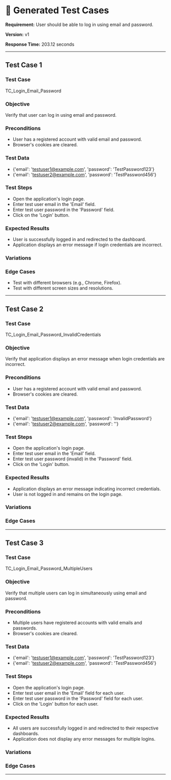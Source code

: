 # 🧪 Generated Test Cases

**Requirement:** User should be able to log in using email and password.

**Version:** v1

**Response Time:** 203.12 seconds

---

## Test Case 1

### Test Case
TC_Login_Email_Password

### Objective
Verify that user can log in using email and password.

### Preconditions
- User has a registered account with valid email and password.
- Browser's cookies are cleared.

### Test Data
- {'email': 'testuser1@example.com', 'password': 'TestPassword123'}
- {'email': 'testuser2@example.com', 'password': 'TestPassword456'}

### Test Steps
- Open the application's login page.
- Enter test user email in the 'Email' field.
- Enter test user password in the 'Password' field.
- Click on the 'Login' button.

### Expected Results
- User is successfully logged in and redirected to the dashboard.
- Application displays an error message if login credentials are incorrect.

### Variations

### Edge Cases
- Test with different browsers (e.g., Chrome, Firefox).
- Test with different screen sizes and resolutions.

---

## Test Case 2

### Test Case
TC_Login_Email_Password_InvalidCredentials

### Objective
Verify that application displays an error message when login credentials are incorrect.

### Preconditions
- User has a registered account with valid email and password.
- Browser's cookies are cleared.

### Test Data
- {'email': 'testuser1@example.com', 'password': 'InvalidPassword'}
- {'email': 'testuser2@example.com', 'password': ''}

### Test Steps
- Open the application's login page.
- Enter test user email in the 'Email' field.
- Enter test user password (invalid) in the 'Password' field.
- Click on the 'Login' button.

### Expected Results
- Application displays an error message indicating incorrect credentials.
- User is not logged in and remains on the login page.

### Variations

### Edge Cases

---

## Test Case 3

### Test Case
TC_Login_Email_Password_MultipleUsers

### Objective
Verify that multiple users can log in simultaneously using email and password.

### Preconditions
- Multiple users have registered accounts with valid emails and passwords.
- Browser's cookies are cleared.

### Test Data
- {'email': 'testuser1@example.com', 'password': 'TestPassword123'}
- {'email': 'testuser2@example.com', 'password': 'TestPassword456'}

### Test Steps
- Open the application's login page.
- Enter test user email in the 'Email' field for each user.
- Enter test user password in the 'Password' field for each user.
- Click on the 'Login' button for each user.

### Expected Results
- All users are successfully logged in and redirected to their respective dashboards.
- Application does not display any error messages for multiple logins.

### Variations

### Edge Cases

---

